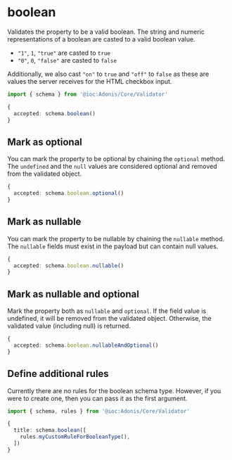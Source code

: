 # boolean

Validates the property to be a valid boolean. The string and numeric representations of a boolean are casted to a valid boolean value.

- `"1"`, `1`, `"true"` are casted to `true`
- `"0"`, `0`, `"false"` are casted to `false`

Additionally, we also cast `"on"` to `true` and `"off"` to `false` as these are values the server receives for the HTML checkbox input.

```ts
import { schema } from '@ioc:Adonis/Core/Validator'

{
  accepted: schema.boolean()
}
```

## Mark as optional
You can mark the property to be optional by chaining the `optional` method. The `undefined` and the `null` values are considered optional and removed from the validated object.

```ts
{
  accepted: schema.boolean.optional()
}
```

## Mark as nullable
You can mark the property to be nullable by chaining the `nullable` method. The `nullable` fields must exist in the payload but can contain null values.

```ts
{
  accepted: schema.boolean.nullable()
}
```

## Mark as nullable and optional
Mark the property both as `nullable` and `optional`. If the field value is undefined, it will be removed from the validated object. Otherwise, the validated value (including null) is returned.

```ts
{
  accepted: schema.boolean.nullableAndOptional()
}
```

## Define additional rules
Currently there are no rules for the boolean schema type. However, if you were to create one, then you can pass it as the first argument.

```ts
import { schema, rules } from '@ioc:Adonis/Core/Validator'

{
  title: schema.boolean([
    rules.myCustomRuleForBooleanType(),
  ])
}
```
